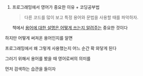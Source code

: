 1. 프로그래밍에서 영어가 중요한 이유 + 코딩공부법 

   > 다른 코드를 많이 보고 특정 용어와 문법을 사용할 때를 파악하자.

   

   책에서 <u>용어에 대한 설명은 어떻게 쓰는지 알려주는</u> 중요한 것이다



하지만 어떻게 써져온 용어인지를 알면

프로그래밍에서 왜 그렇게 사용했는지 어느 순간 확 와닿게 된다

그러기 위해서 용어를 봤을 때 영어로써의 의미를

먼저 검색하는 습관을 들이자

